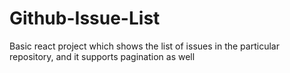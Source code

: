 # Github-Issue-List

Basic react project which shows the list of issues in the particular repository, and it supports pagination as well
